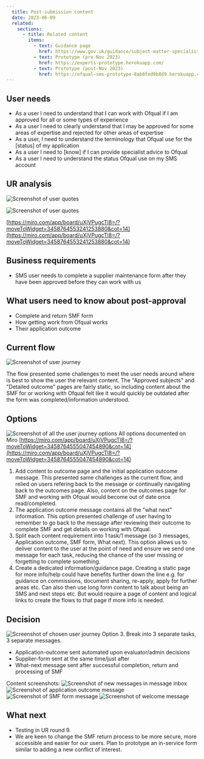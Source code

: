 ```yaml
---
  title: Post-submission content
  date: 2023-06-09
  related:
    sections:
      - title: Related content
        items:
          - text: Guidance page
            href: https://www.gov.uk/guidance/subject-matter-specialists-for-ofqual
          - text: Prototype (pre-Nov 2023)
            href: https://experts-prototype.herokuapp.com/
          - text: Prototype (post-Nov 2023)
            href: https://ofqual-sms-prototype-8ab8fed9b8d9.herokuapp.com/
---
```


## User needs

- As a user I need to understand that I can work with Ofqual if I am approved for all or some types of experience
- As a user I need to clearly understand that I may be approved for some areas of expertise and rejected for other areas of expertise
- As a user, I need to understand the terminology that Ofqual use for the [status] of my application
- As a user I need to [know] if I can provide specialist advice to Ofqual
- As a user I need to understand the status Ofqual use on my SMS account

## UR analysis

![Screenshot of user quotes](1.jpg)

![Screenshot of user quotes](2.png)

[https://miro.com/app/board/uXjVPugcTl8=/?moveToWidget=3458764553241253880&cot=14](https://miro.com/app/board/uXjVPugcTl8=/?moveToWidget=3458764553241253880&cot=14) 

## Business requirements
- SMS user needs to complete a supplier maintenance form after they have been approved before they can work with us

## What users need to know about post-approval
- Complete and return SMF form
- How getting work from Ofqual works
- Their application outcome

## Current flow
![Screenshot of user journey](3.png)

The flow presented some challenges to meet the user needs around where is best to show the user the relevant content. The "Approved subjects" and "Detailed outcome" pages are fairly static, so including content about the SMF for or working with Ofqual felt like it would quickly be outdated after the form was completed/information understood.

## Options
![Screenshot of all the user journey options](4.png)
All options documented on Miro [https://miro.com/app/board/uXjVPugcTl8=/?moveToWidget=3458764555047454890&cot=14](https://miro.com/app/board/uXjVPugcTl8=/?moveToWidget=3458764555047454890&cot=14) 

1. Add content to outcome page and the initial application outcome message. This presented same challenges as the current flow, and relied on users refering back to the message or continually navigating back to the outcomes page. Also, content on the outcomes page for SMF and working with Ofqual would become out of date once read/completed.
2. The application outcome message contains all the "what next" information. This option presented challenge of user having to remember to go back to the message after reviewing their outcome to complete SMF and get details on working with Ofqual. 
3. Split each content requirement into 1 task/1 message (so 3 messages, Application outcome, SMF form, What next). This option allows us to deliver content to the user at the point of need and ensure we send one message for each task, reducing the chance of the user missing or forgetting to complete something. 
4. Create a dedicated information/guidance page. Creating a static page for more info/help could have benefits further down the line e.g. for guidance on commissions, document sharing, re-apply, apply for further areas etc. Can also then use long form content to talk about being an SMS and next steps etc. But would require a page of content and logical links to create the flows to that page if more info is needed.

## Decision

![Screenshot of chosen user journey](5.png)
Option 3. Break into 3 separate tasks, 3 separate messages.
- Application-outcome sent automated upon evaluator/admin decisions
- Supplier-form sent at the same time/just after
- What-next message sent after successful completion, return and processing of SMF

Content screenshots:
![Screenshot of new messages in message inbox](6.png)
![Screenshot of application outcome message](7.png)
![Screenshot of SMF form message](8.png)
![Screenshot of welcome message](9.png)


## What next

- Testing in UR round 9.
- We are keen to change the SMF return process to be more secure, more accessible and easier for our users. Plan to prototype an in-service form similar to adding a new conflict of interest.

